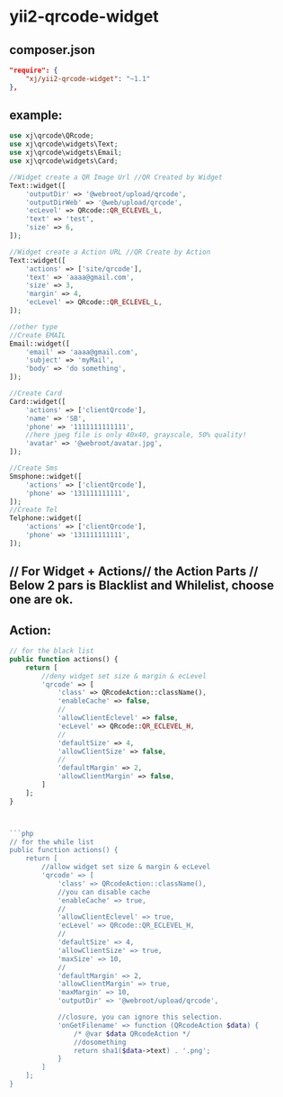 yii2-qrcode-widget
=====================

composer.json
-----
```json
"require": {
    "xj/yii2-qrcode-widget": "~1.1"
},
```

example:
-----
```php
use xj\qrcode\QRcode;
use xj\qrcode\widgets\Text;
use xj\qrcode\widgets\Email;
use xj\qrcode\widgets\Card;

//Widget create a QR Image Url //QR Created by Widget
Text::widget([
    'outputDir' => '@webroot/upload/qrcode',
    'outputDirWeb' => '@web/upload/qrcode',
    'ecLevel' => QRcode::QR_ECLEVEL_L,
    'text' => 'test',
    'size' => 6,
]);

//Widget create a Action URL //QR Create by Action
Text::widget([
    'actions' => ['site/qrcode'],
    'text' => 'aaaa@gmail.com',
    'size' => 3,
    'margin' => 4,
    'ecLevel' => QRcode::QR_ECLEVEL_L,
]);

//other type
//Create EMAIL
Email::widget([
    'email' => 'aaaa@gmail.com',
    'subject' => 'myMail',
    'body' => 'do something',
]);

//Create Card
Card::widget([
    'actions' => ['clientQrcode'],
    'name' => 'SB',
    'phone' => '1111111111111',
    //here jpeg file is only 40x40, grayscale, 50% quality! 
    'avatar' => '@webroot/avatar.jpg',
]);

//Create Sms
Smsphone::widget([
    'actions' => ['clientQrcode'],
    'phone' => '131111111111',
]);
//Create Tel
Telphone::widget([
    'actions' => ['clientQrcode'],
    'phone' => '131111111111',
]);

```

// For Widget + Actions// the Action Parts
// Below 2 pars is  Blacklist and Whilelist, choose one are ok.
----
Action:
----
```php
// for the black list
public function actions() {
    return [
        //deny widget set size & margin & ecLevel
        'qrcode' => [
            'class' => QRcodeAction::className(),
            'enableCache' => false,
            //
            'allowClientEclevel' => false,
            'ecLevel' => QRcode::QR_ECLEVEL_H,
            //
            'defaultSize' => 4,
            'allowClientSize' => false,
            //
            'defaultMargin' => 2,
            'allowClientMargin' => false,
        ]
    ];
}



```php
// for the while list
public function actions() {
    return [
        //allow widget set size & margin & ecLevel
        'qrcode' => [
            'class' => QRcodeAction::className(),
            //you can disable cache
            'enableCache' => true,
            //
            'allowClientEclevel' => true,
            'ecLevel' => QRcode::QR_ECLEVEL_H,
            //
            'defaultSize' => 4,
            'allowClientSize' => true,
            'maxSize' => 10,
            //
            'defaultMargin' => 2,
            'allowClientMargin' => true,
            'maxMargin' => 10,
            'outputDir' => '@webroot/upload/qrcode',

            //closure, you can ignore this selection.
            'onGetFilename' => function (QRcodeAction $data) {
                /* @var $data QRcodeAction */
                //dosomething
                return sha1($data->text) . '.png';
            }
        ]
    ];
}
```
